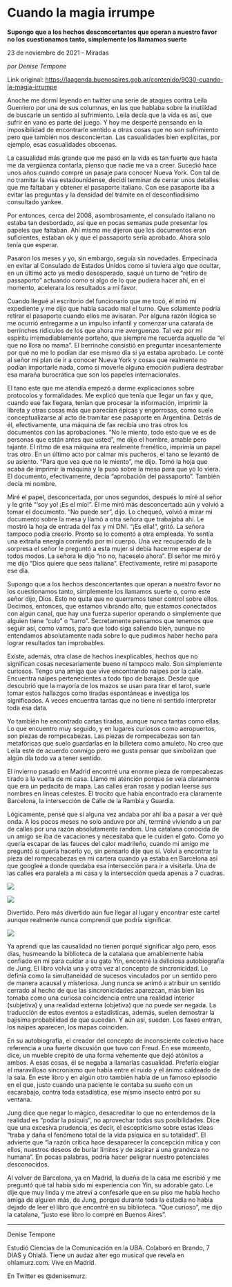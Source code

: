 # Cuando la magia irrumpe

**Supongo que a los hechos desconcertantes que operan a nuestro favor no los cuestionamos tanto, simplemente los llamamos suerte**

23 de noviembre de 2021 - Miradas

_por Denise Tempone_

Link original: https://laagenda.buenosaires.gob.ar/contenido/9030-cuando-la-magia-irrumpe



Anoche me dormí leyendo en twitter una serie de ataques contra Leila Guerriero por una de sus columnas, en las que hablaba sobre la inutilidad de buscarle un sentido al sufrimiento. Leila decía que la vida es así, que sufrir en vano es parte del juego. Y hoy me desperté pensando en la imposibilidad de encontrarle sentido a otras cosas que no son sufrimiento pero que también nos desconciertan. Las casualidades bien explícitas, por ejemplo, esas casualidades obscenas.




La casualidad más grande que me pasó en la vida es tan fuerte que hasta me da vergüenza contarla, pienso que nadie me va a creer. Sucedió hace unos años cuando compré un pasaje para conocer Nueva York. Con tal de no tramitar la visa estadounidense, decidí terminar de cerrar unos detalles que me faltaban y obtener el pasaporte italiano. Con ese pasaporte iba a evitar las preguntas y la densidad del trámite en el desconfiadísimo consultado yankee.




Por entonces, cerca del 2008, asombrosamente, el consulado italiano no estaba tan desbordado, así que en pocas semanas pude presentar los papeles que faltaban. Ahí mismo me dijeron que los documentos eran suficientes, estaban ok y que el passaporto sería aprobado. Ahora solo tenía que esperar.




Pasaron los meses y yo, sin embargo, seguía sin novedades. Empecinada en evitar al Consulado de Estados Unidos como si tuviera algo que ocultar, en un último acto ya medio desesperado, saqué un turno de “retiro de passaporto” actuando como si algo de lo que pudiera hacer ahí, en el momento, acelerara los resultados a mi favor.




Cuando llegué al escritorio del funcionario que me tocó, él miró mi expediente y me dijo que había sacado mal el turno. Que solamente podría retirar el pasaporte cuando ellos me avisaran. Por alguna razón ilógica se me ocurrió entregarme a un impulso infantil y comenzar una catarata de berrinches ridiculos de los que ahora me averguenzo. Tal vez por mi espíritu irremediablemente porteño, que siempre me recuerda aquello de “el que no llora no mama”. El berrinche consistió en preguntar incesantemente por qué no me lo podían dar ese mismo día si ya estaba aprobado. Le conté al señor mi plan de ir a conocer Nueva York y cosas que realmente no podían importarle nada, como si moverle alguna emoción pudiera destrabar esa maraña burocrática que son los papeles internacionales.




El tano este que me atendía empezó a darme explicaciones sobre protocolos y formalidades. Me explicó que tenía que llegar un fax y que, cuando ese fax llegara, tenían que procesar la información, imprimir la libreta y otras cosas más que parecían épicas y engorrosas, como suele conceptualizarse al acto de tramitar ese pasaporte en Argentina. Detrás de él, efectivamente, una máquina de fax recibía uno tras otros los documentos con las aprobaciones. “No le miento, todo esto que ve es de personas que están antes que usted”, me dijo el hombre, amable pero tajante. El ritmo de esa máquina era realmente frenético, imprimía un papel tras otro. En un último acto por calmar mis pucheros, el tano se levantó de su asiento. “Para que vea que no le miento”, me dijo. Tomó la hoja que acaba de imprimir la máquina y la puso sobre la mesa para que yo lo viera. El documento, efectivamente, decía “aprobación del passaporto”. También decía mi nombre.




Miré el papel, desconcertada, por unos segundos, después lo miré al señor y le grité “‘soy yo! ¡Es el mío!”. Él me miró más desconcertado aún y volvió a tomar el documento. “No puede ser”, dijo. Lo chequeó, volvió a mirar mi documento sobre la mesa y llamó a otra señora que trabajaba ahí. Le mostró la hoja de entrada del fax y mi DNI. “¡Es ella!”, gritó. La señora tampoco podía creerlo. Pronto se lo comentó a otra empleada. Yo sentía una extraña energía corriendo por mi cuerpo. Una vez recuperado de la sorpresa el señor le preguntó a esta mujer si debía hacerme esperar de todos modos. La señora le dijo “no no, haceselo ahora”. El señor me miró y me dijo “Dios quiere que seas italiana”. Efectivamente, retiré mi pasaporte ese día.




Supongo que a los hechos desconcertantes que operan a nuestro favor no los cuestionamos tanto, simplemente los llamamos suerte o, como este señor dijo, Dios. Esto no quita que no querramos tener control sobre ellos. Decimos, entonces, que estamos vibrando alto, que estamos conectados con algún canal, que hay una fuerza superior operando o simplemente que alguien tiene “culo” o “tarro”. Secretamente pensamos que tenemos que seguir así, como vamos, para que todo siga saliendo bien, aunque no entendamos absolutamente nada sobre lo que pudimos haber hecho para lograr resultados tan improbables.




Existe, además, otra clase de hechos inexplicables, hechos que no significan cosas necesariamente bueno ni tampoco malo. Son simplemente curiosos. Tengo una amiga que vive encontrando naipes por la calle. Encuentra naipes pertenecientes a todo tipo de barajas. Desde que descubrió que la mayoría de los mazos se usan para tirar el tarot, suele tomar estos hallazgos como tiradas espontáneas e investiga los significados. A veces encuentra tantas que no tiene ni sentido interpretar toda esa data.




Yo también he encontrado cartas tiradas, aunque nunca tantas como ellas. Lo que encuentro muy seguido, y en lugares curiosos como aeropuertos, son piezas de rompecabezas. Las piezas de rompecabezas son tan metafóricas que suelo guardarlas en la billetera como amuleto. No creo que Leila esté de acuerdo conmigo pero me gusta pensar que simbolizan que algún día todo va a tener sentido.




El invierno pasado en Madrid encontré una enorme pieza de rompecabezas tirado a la vuelta de mi casa. Llamó mi atención porque se veía claramente que era un pedacito de mapa. Las calles eran rosas y podían leerse sus nombres en líneas celestes. El trocito que había encontrado era claramente Barcelona, la intersección de Calle de la Rambla y Guardia.




Lógicamente, pensé que si alguna vez andaba por ahí iba a pasar a ver qué onda. A los pocos meses no solo anduve por ahí, terminé viviendo a un par de calles por una razón absolutamente random. Una catalana conocida de un amigo se iba de vacaciones y necesitaba que le cuiden el gato. Como yo quería escapar de las fauces del calor madrileño, cuando mi amigo me preguntó si quería hacerlo yo, sin pensarlo dije que sí. Volví a encontrar la pieza del rompecabezas en mi cartera cuando ya estaba en Barcelona así que googleé a donde quedaba esa intersección para ir a visitarla. Una de las calles era paralela a mi casa y la intersección queda apenas a 7 cuadras.




![](https://cdn.feater.me/files/images/117410/a9f2167f-f580-4ba4-8b13-eb94b3358924.png)




![](https://cdn.feater.me/files/images/117971/037bc6c1-a1e2-4d50-94db-ee38049be949.jpg)




Divertido. Pero más divertido aún fue llegar al lugar y encontrar este cartel aunque realmente nunca comprendí que podría significar.




![](https://cdn.feater.me/files/images/117968/caa20348-561d-4fbe-a42b-bd713c3072ae.png)




Ya aprendí que las causalidad no tienen porqué significar algo pero, esos días, husmeando la biblioteca de la catalana que amablemente había confiado en mi para cuidar a su gato Yin, encontré la deliciosa autobiografía de Jung. El libro volvía una y otra vez al concepto de sincronicidad. Lo definía como la simultaneidad de sucesos vinculados por un sentido pero de manera acausal y misteriosa. Jung nunca se animó a atribuir un sentido cerrado al hecho de que las sincronicidades aparezcan, más bien las tomaba como una curiosa coincidencia entre una realidad interior (subjetiva) y una realidad externa (objetiva) que no puede ser negada. La traducción de estos eventos a estadísticas, además, suelen demostrar la bajísima probabilidad de que sucedan. Y aún así, sueden. Los faxes entran, los naipes aparecen, los mapas coinciden.




En su autobiografía, el creador del concepto de inconsciente colectivo hace referencia a una fuerte discusión que tuvo con Freud. En ese momento, dice, un mueble crepitó de una forma vehemente que dejó atónitos a ambos. A esas cosas, él se negaba a llamarlas casualidad. Prefería elogiar el maravilloso sincronismo que había entre el ruido y el ánimo caldeado de la sala. En este libro y en algún otro también habla de un famoso episodio en el que, justo cuando una paciente le contaba su sueño con un escarabajo, contra toda estadística, ese mismo insecto entró por su ventana.




Jung dice que negar lo mágico, desacreditar lo que no entendemos de la realidad es “podar la psiquis”, no aprovechar todas sus posibilidades. Dice que una excesiva prudencia, es decir, el escepticismo sobre estas ideas “traba y daña el fenómeno total de la vida psíquica en su totalidad”. El advierte que “la razón crítica hace desaparecer la concepción mítica y con ellos, nuestros deseos de burlar límites y de aspirar a una grandeza no humana”. En pocas palabras, podría hacer peligrar nuestro potenciales desconocidos.




Al volver de Barcelona, ya en Madrid, la dueña de la casa me escribió y me preguntó qué tal había sido mi experiencia con Yin, su adorable gato. Le dije que muy linda y me atreví a confesarle que en su piso me había hecho amiga de alguien más, de Jung, porque durante toda la estadía no había dejado de leer el libro que encontré en su biblioteca. “Que curioso”, me dijo la catalana, “justo ese libro lo compré en Buenos Aires”.




---




Denise Tempone




Estudió Ciencias de la Comunicación en la UBA. Colaboró en Brando, 7 DIAS y Ohlalá. Tiene un audaz alter ego musical que revela en ohlamurz.com. Vive en Madrid.




En Twitter es @denisemurz.



